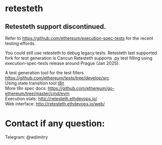 # retesteth

## Retesteth support discontinued.
Refer to https://github.com/ethereum/execution-spec-tests for the recent testing effords.

You could still use retesteth to debug legacy tests.
Retesteth last supported fork for test generation is Cancun
Retesteth supports .py test filling using execution-spec-tests release around Prague (Jan 2025).

A test generation tool for the test fillers https://github.com/ethereum/tests/tree/develop/src  
Using state transition tool [t8n](https://ethereum-tests.readthedocs.io/en/latest/t8ntool-ref.html)  
More t8n spec docs: https://github.com/ethereum/go-ethereum/tree/master/cmd/evm  
Execution stats: http://retesteth.ethdevops.io/  
Web interface: http://retesteth.ethdevops.io/web/

# Contact if any question:
Telegram: @wdimitry
